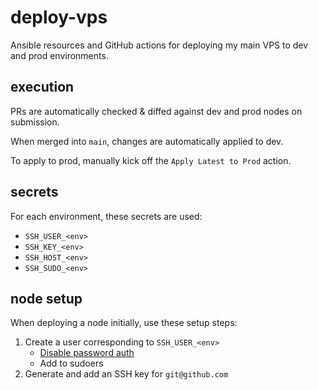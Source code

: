 # deploy-vps
Ansible resources and GitHub actions for deploying my main VPS to dev and prod environments.

## execution
PRs are automatically checked & diffed against dev and prod nodes on submission.

When merged into `main`, changes are automatically applied to dev.

To apply to prod, manually kick off the `Apply Latest to Prod` action.

## secrets
For each environment, these secrets are used:
- `SSH_USER_<env>`
- `SSH_KEY_<env>`
- `SSH_HOST_<env>`
- `SSH_SUDO_<env>`

## node setup
When deploying a node initially, use these setup steps:
1. Create a user corresponding to `SSH_USER_<env>`
    - [Disable password auth](https://serverfault.com/questions/285800/how-to-disable-ssh-login-with-password-for-some-users)
    - Add to sudoers
2. Generate and add an SSH key for `git@github.com`